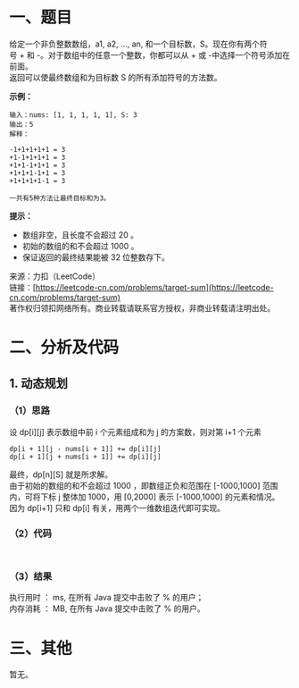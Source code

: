 # 一、题目
给定一个非负整数数组，a1, a2, ..., an, 和一个目标数，S。现在你有两个符号 + 和 -。对于数组中的任意一个整数，你都可以从 + 或 -中选择一个符号添加在前面。   
返回可以使最终数组和为目标数 S 的所有添加符号的方法数。    
   
**示例：**   
```
输入：nums: [1, 1, 1, 1, 1], S: 3
输出：5
解释：

-1+1+1+1+1 = 3
+1-1+1+1+1 = 3
+1+1-1+1+1 = 3
+1+1+1-1+1 = 3
+1+1+1+1-1 = 3

一共有5种方法让最终目标和为3。
```

**提示：**
- 数组非空，且长度不会超过 20 。
- 初始的数组的和不会超过 1000 。
- 保证返回的最终结果能被 32 位整数存下。
   
来源：力扣（LeetCode）   
链接：[https://leetcode-cn.com/problems/target-sum](https://leetcode-cn.com/problems/target-sum)   
著作权归领扣网络所有。商业转载请联系官方授权，非商业转载请注明出处。   
# 二、分析及代码    
## 1. 动态规划
### （1）思路 
设 dp[i][j] 表示数组中前 i 个元素组成和为 j 的方案数，则对第 i+1 个元素   
```
dp[i + 1][j - nums[i + 1]] += dp[i][j]
dp[i + 1][j + nums[i + 1]] += dp[i][j]
```
最终，dp[n][S] 就是所求解。   
由于初始的数组的和不会超过 1000 ，即数组正负和范围在 [-1000,1000] 范围内，可将下标 j 整体加 1000，用 [0,2000] 表示 [-1000,1000] 的元素和情况。   
因为 dp[i+1] 只和 dp[i] 有关，用两个一维数组迭代即可实现。   
### （2）代码  
```Java



```
### （3）结果
执行用时 ： ms, 在所有 Java 提交中击败了 % 的用户；  
内存消耗 ： MB, 在所有 Java 提交中击败了 % 的用户。  
# 三、其他
暂无。   
